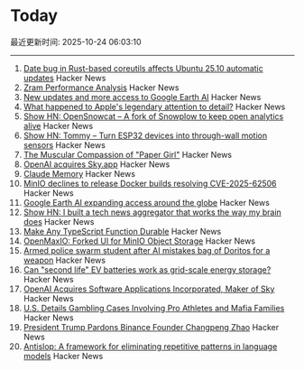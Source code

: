 # Today

最近更新时间: 2025-10-24 06:03:10

--- 
1. [Date bug in Rust-based coreutils affects Ubuntu 25.10 automatic updates](https://lwn.net/Articles/1043103/) Hacker News
2. [Zram Performance Analysis](https://notes.xeome.dev/notes/Zram) Hacker News
3. [New updates and more access to Google Earth AI](https://blog.google/technology/research/new-updates-and-more-access-to-google-earth-ai/) Hacker News
4. [What happened to Apple's legendary attention to detail?](https://blog.johnozbay.com/what-happened-to-apples-attention-to-detail.html) Hacker News
5. [Show HN: OpenSnowcat – A fork of Snowplow to keep open analytics alive](https://opensnowcat.io/) Hacker News
6. [Show HN: Tommy – Turn ESP32 devices into through-wall motion sensors](https://www.tommysense.com) Hacker News
7. [The Muscular Compassion of "Paper Girl"](https://www.newyorker.com/books/page-turner/the-muscular-compassion-of-paper-girl) Hacker News
8. [OpenAI acquires Sky.app](https://openai.com/index/openai-acquires-software-applications-incorporated) Hacker News
9. [Claude Memory](https://www.anthropic.com/news/memory) Hacker News
10. [MinIO declines to release Docker builds resolving CVE-2025-62506](https://github.com/minio/minio/issues/21647) Hacker News
11. [Google Earth AI expanding access around the globe](https://blog.google/technology/research/new-updates-and-more-access-to-google-earth-ai/) Hacker News
12. [Show HN: I built a tech news aggregator that works the way my brain does](https://deadstack.net/recent) Hacker News
13. [Make Any TypeScript Function Durable](https://useworkflow.dev/) Hacker News
14. [OpenMaxIO: Forked UI for MinIO Object Storage](https://github.com/OpenMaxIO/openmaxio-object-browser) Hacker News
15. [Armed police swarm student after AI mistakes bag of Doritos for a weapon](https://www.dexerto.com/entertainment/armed-police-swarm-student-after-ai-mistakes-bag-of-doritos-for-a-weapon-3273512/) Hacker News
16. [Can "second life" EV batteries work as grid-scale energy storage?](https://www.volts.wtf/p/can-second-life-ev-batteries-work) Hacker News
17. [OpenAI Acquires Software Applications Incorporated, Maker of Sky](https://openai.com/index/openai-acquires-software-applications-incorporated) Hacker News
18. [U.S. Details Gambling Cases Involving Pro Athletes and Mafia Families](https://www.nytimes.com/live/2025/10/23/nyregion/nba-illegal-gambling-arrests) Hacker News
19. [President Trump Pardons Binance Founder Changpeng Zhao](https://www.bbc.com/news/articles/cly1qrl9l1qo) Hacker News
20. [Antislop: A framework for eliminating repetitive patterns in language models](https://arxiv.org/abs/2510.15061) Hacker News
